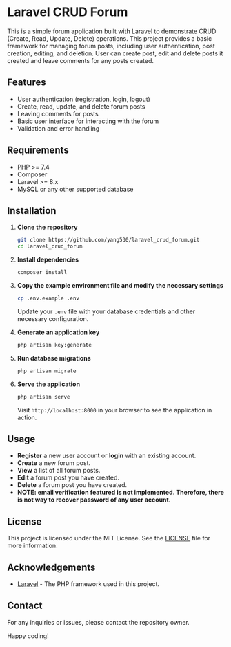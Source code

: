 # Laravel CRUD Forum

This is a simple forum application built with Laravel to demonstrate CRUD (Create, Read, Update, Delete) operations. This project provides a basic framework for managing forum posts, including user authentication, post creation, editing, and deletion. User can create post, edit and delete posts it created and leave comments for any posts created.  

## Features

- User authentication (registration, login, logout)
- Create, read, update, and delete forum posts
- Leaving comments for posts
- Basic user interface for interacting with the forum
- Validation and error handling

## Requirements

- PHP >= 7.4
- Composer
- Laravel >= 8.x
- MySQL or any other supported database

## Installation

1. **Clone the repository**

    ```bash
    git clone https://github.com/yang530/laravel_crud_forum.git
    cd laravel_crud_forum
    ```

2. **Install dependencies**

    ```bash
    composer install
    ```

3. **Copy the example environment file and modify the necessary settings**

    ```bash
    cp .env.example .env
    ```

    Update your `.env` file with your database credentials and other necessary configuration.

4. **Generate an application key**

    ```bash
    php artisan key:generate
    ```

5. **Run database migrations**

    ```bash
    php artisan migrate
    ```

6. **Serve the application**

    ```bash
    php artisan serve
    ```

    Visit `http://localhost:8000` in your browser to see the application in action.

## Usage

- **Register** a new user account or **login** with an existing account.
- **Create** a new forum post.
- **View** a list of all forum posts.
- **Edit** a forum post you have created.
- **Delete** a forum post you have created.
- **NOTE: email verification featured is not implemented. Therefore, there is not way to recover password of any user account.**

## License

This project is licensed under the MIT License. See the [LICENSE](LICENSE) file for more information.

## Acknowledgements

- [Laravel](https://laravel.com/) - The PHP framework used in this project.

## Contact

For any inquiries or issues, please contact the repository owner.

Happy coding!
